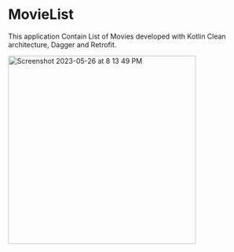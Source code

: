 # MovieList
This application Contain List of Movies developed with Kotlin Clean architecture, Dagger and Retrofit.

<img width="382" alt="Screenshot 2023-05-26 at 8 13 49 PM" src="https://github.com/jayeshshah417/MovieList/assets/86558770/a57376f8-5c80-4b37-b8c1-c20846068332">

